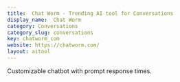 ```yaml
---
title:  Chat Worm - Trending AI tool for Conversations
display_name:  Chat Worm
category: Conversations
category_slug: conversations
key: chatworm_com
website: https://chatworm.com/
layout: aitool
---
```


Customizable chatbot with prompt response times.
